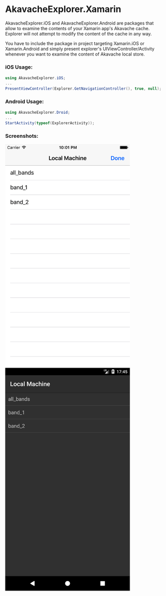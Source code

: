 # AkavacheExplorer.Xamarin

AkavacheExplorer.iOS and AkavacheExplorer.Android are packages that allow to examine the contents of your Xamarin app's Akavache cache. Explorer will not attempt to modify the content of the cache in any way. 

You have to include the package in project targeting Xamarin.iOS or Xamarin.Android and simply present explorer's UIViewController/Activity whenever you want to examine the content of Akavache local store.

### iOS Usage:

```cs
using AkavacheExplorer.iOS;
...
PresentViewController(Explorer.GetNavigationController(), true, null);
```

### Android Usage:

```cs
using AkavacheExplorer.Droid;
...
StartActivity(typeof(ExplorerActivity));
```

### Screenshots:

<img src="/images/screenshot_ios.png" width="400">
<img src="/images/screenshot_android.png" width="400">